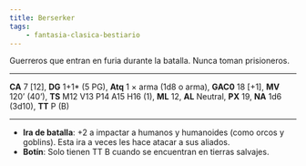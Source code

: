 ```yaml
---
title: Berserker
tags:
    - fantasia-clasica-bestiario
---
```

Guerreros que entran en furia durante la batalla. Nunca toman prisioneros.
___
**CA** 7 [12], **DG** 1+1\* (5 PG), **Atq** 1 × arma (1d8 o arma), **GAC0** 18 [+1], **MV** 120’ (40’), **TS** M12 V13 P14 A15 H16 (1), **ML** 12, **AL** Neutral, **PX** 19, **NA** 1d6 (3d10), **TT** P (B)
___

- **Ira de batalla**: +2 a impactar a humanos y humanoides (como orcos y goblins). Esta ira a veces les hace atacar a sus aliados.
- **Botín**: Solo tienen TT B cuando se encuentran en tierras salvajes.
